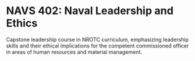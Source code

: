 # NAVS 402: Naval Leadership and Ethics

Capstone leadership course in NROTC curriculum, emphasizing leadership skills and their ethical implications for the competent commissioned officer in areas of human resources and material management.